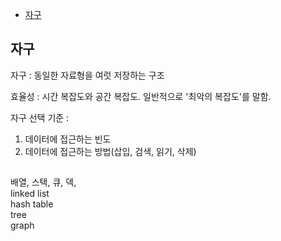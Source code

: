 

<!-- toc -->

- [자구](#%EC%9E%90%EA%B5%AC)

<!-- tocstop -->

## 자구

자구 : 동일한 자료형을 여럿 저장하는 구조

효율성 : 시간 복잡도와 공간 복잡도. 일반적으로 '최악의 복잡도'를 말함.

자구 선택 기준 :

1. 데이터에 접근하는 빈도
2. 데이터에 접근하는 방법(삽입, 검색, 읽기, 삭제)

##

배열, 스택, 큐, 덱,  
linked list  
hash table  
tree  
graph
